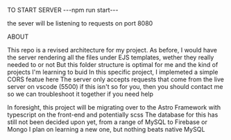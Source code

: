 
TO START SERVER
---npm run start---

the sever will be listening to requests on port 8080


ABOUT

This repo is a revised architecture for my project.
As before, I would have the server rendering all the files under EJS templates, wether they really needed to or not
But this folder structure is optimal for me and the kind of projects I'm learning to buid
In this specific project, I implemeted a simple CORS featue here
The server only accepts requests that come from the live server on vscode (5500) 
if this isn't so for you, then you should contact me so we can troubleshoot it together if you need help

In foresight, this project will be migrating over to the Astro Framework with typescript on the front-end and potentially scss
The database for this has still not been decided upon yet, from a range of MySQL to Firebase or Mongo
I plan on learning a new one, but nothing beats native MySQL


